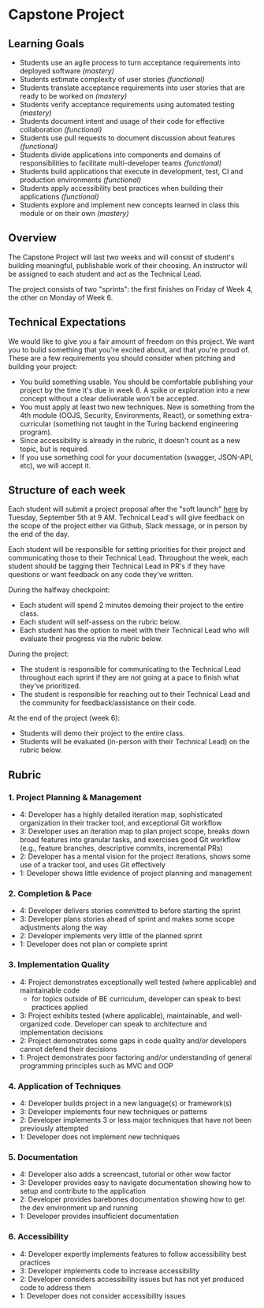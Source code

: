 Capstone Project
==============

Learning Goals
------------
*   Students use an agile process to turn acceptance requirements into deployed software *(mastery)*
*   Students estimate complexity of user stories *(functional)*
*   Students translate acceptance requirements into user stories that are ready to be worked on *(mastery)*
*   Students verify acceptance requirements using automated testing *(mastery)*
*   Students document intent and usage of their code for effective collaboration *(functional)*
*   Students use pull requests to document discussion about features *(functional)*
*   Students divide applications into components and domains of responsibilities to facilitate multi-developer teams *(functional)*
*   Students build applications that execute in development, test, CI and production environments *(functional)*
*   Students apply accessibility best practices when building their applications *(functional)*
*   Students explore and implement new concepts learned in class this module or on their own *(mastery)*

Overview
------------

The Capstone Project will last two weeks and will consist of student's building meaningful, publishable work of their choosing. An instructor will be assigned to each student and act as the Technical Lead.

The project consists of two "sprints": the first finishes on Friday of Week 4, the other on Monday of Week 6.

Technical Expectations
---------------------

We would like to give you a fair amount of freedom on this project. We want you to bulid something that you're excited about, and that you're proud of. These are a few requirements you should consider when pitching and building your project:

*   You build something usable. You should be comfortable publishing your project by the time it's due in week 6. A spike or exploration into a new concept without a clear deliverable won't be accepted.
*   You must apply at least two new techniques. New is something from the 4th module (OOJS, Security, Environments, React), or something extra-curricular (something not taught in the Turing backend engineering program).
  *   Since accessibility is already in the rubric, it doesn't count as a new topic, but is required.
  *   If you use something cool for your documentation (swagger, JSON-API, etc), we will accept it.

Structure of each week
------------

Each student will submit a project proposal after the "soft launch" [here](https://github.com/turingschool/ruby-submissions/tree/master/1703-b/4module/capstone_projects/proposals) by Tuesday, September 5th at 9 AM. Technical Lead's will give feedback on the scope of the project either via Github, Slack message, or in person by the end of the day.

Each student will be responsible for setting priorities for their project and communicating those to their Technical Lead. Throughout the week, each student should be tagging their Technical Lead in PR's if they have questions or want feedback on any code they've written.

During the halfway checkpoint:

* Each student will spend 2 minutes demoing their project to the entire class.
* Each student will self-assess on the rubric below.
* Each student has the option to meet with their Technical Lead who will evaluate their progress via the rubric below.

During the project:
* The student is responsible for communicating to the Technical Lead throughout each sprint if they are not going at a pace to finish what they've prioritized.
* The student is responsible for reaching out to their Technical Lead and the community for feedback/assistance on their code.

At the end of the project (week 6):
* Students will demo their project to the entire class.
* Students will be evaluated (in-person with their Technical Lead) on the rubric below.

Rubric
------------

### 1. Project Planning & Management

*   4: Developer has a highly detailed iteration map, sophisticated organization in their tracker tool, and exceptional Git workflow
*   3: Developer uses an iteration map to plan project scope, breaks down broad features into granular tasks, and exercises good Git workflow (e.g., feature branches, descriptive commits, incremental PRs)
*   2: Developer has a mental vision for the project iterations, shows some use of a tracker tool, and uses Git effectively
*   1: Developer shows little evidence of project planning and management

### 2. Completion & Pace

*   4: Developer delivers stories committed to before starting the sprint
*   3: Developer plans stories ahead of sprint and makes some scope adjustments along the way
*   2: Developer implements very little of the planned sprint
*   1: Developer does not plan or complete sprint

### 3. Implementation Quality

*   4: Project demonstrates exceptionally well tested (where applicable) and maintainable code
      * for topics outside of BE curriculum, developer can speak to best practices applied
*   3: Project exhibits tested (where applicable), maintainable, and well-organized code. Developer can speak to architecture and implementation decisions
*   2: Project demonstrates some gaps in code quality and/or developers cannot defend their decisions
*   1: Project demonstrates poor factoring and/or understanding of general programming principles such as MVC and OOP

### 4. Application of Techniques

*   4: Developer builds project in a new language(s) or framework(s)
*   3: Developer implements four new techniques or patterns
*   2: Developer implements 3 or less major techniques that have not been previously attempted
*   1: Developer does not implement new techniques

### 5. Documentation

*   4: Developer also adds a screencast, tutorial or other wow factor
*   3: Developer provides easy to navigate documentation showing how to setup and contribute to the application
*   2: Developer provides barebones documentation showing how to get the dev environment up and running
*   1: Developer provides insufficient documentation

### 6. Accessibility

*   4: Developer expertly implements features to follow accessibility best practices
*   3: Developer implements code to increase accessibility
*   2: Developer considers accessibility issues but has not yet produced code to address them
*   1: Developer does not consider accessibility issues

